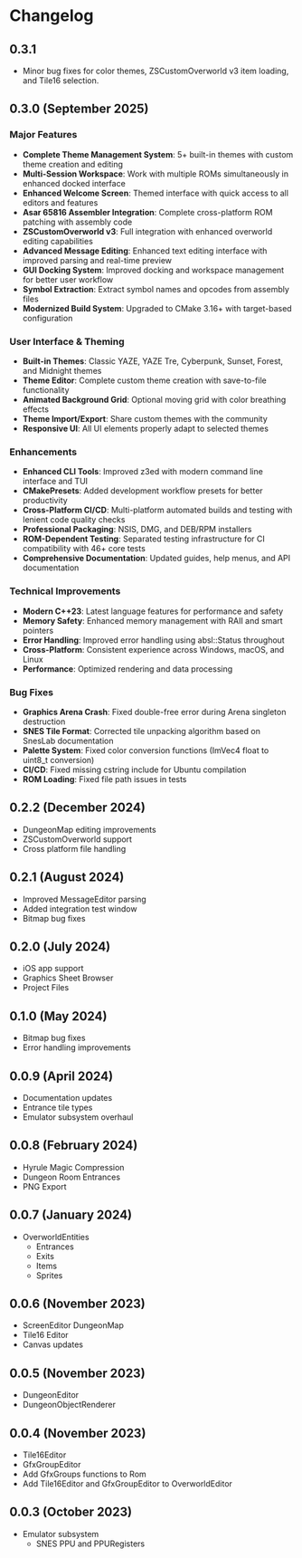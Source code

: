# Changelog

## 0.3.1 

- Minor bug fixes for color themes, ZSCustomOverworld v3 item loading, and Tile16 selection.

## 0.3.0 (September 2025)

### Major Features
- **Complete Theme Management System**: 5+ built-in themes with custom theme creation and editing
- **Multi-Session Workspace**: Work with multiple ROMs simultaneously in enhanced docked interface
- **Enhanced Welcome Screen**: Themed interface with quick access to all editors and features
- **Asar 65816 Assembler Integration**: Complete cross-platform ROM patching with assembly code
- **ZSCustomOverworld v3**: Full integration with enhanced overworld editing capabilities
- **Advanced Message Editing**: Enhanced text editing interface with improved parsing and real-time preview
- **GUI Docking System**: Improved docking and workspace management for better user workflow
- **Symbol Extraction**: Extract symbol names and opcodes from assembly files
- **Modernized Build System**: Upgraded to CMake 3.16+ with target-based configuration

### User Interface & Theming
- **Built-in Themes**: Classic YAZE, YAZE Tre, Cyberpunk, Sunset, Forest, and Midnight themes
- **Theme Editor**: Complete custom theme creation with save-to-file functionality
- **Animated Background Grid**: Optional moving grid with color breathing effects
- **Theme Import/Export**: Share custom themes with the community
- **Responsive UI**: All UI elements properly adapt to selected themes

### Enhancements
- **Enhanced CLI Tools**: Improved z3ed with modern command line interface and TUI
- **CMakePresets**: Added development workflow presets for better productivity
- **Cross-Platform CI/CD**: Multi-platform automated builds and testing with lenient code quality checks
- **Professional Packaging**: NSIS, DMG, and DEB/RPM installers
- **ROM-Dependent Testing**: Separated testing infrastructure for CI compatibility with 46+ core tests
- **Comprehensive Documentation**: Updated guides, help menus, and API documentation

### Technical Improvements
- **Modern C++23**: Latest language features for performance and safety
- **Memory Safety**: Enhanced memory management with RAII and smart pointers
- **Error Handling**: Improved error handling using absl::Status throughout
- **Cross-Platform**: Consistent experience across Windows, macOS, and Linux
- **Performance**: Optimized rendering and data processing

### Bug Fixes
- **Graphics Arena Crash**: Fixed double-free error during Arena singleton destruction
- **SNES Tile Format**: Corrected tile unpacking algorithm based on SnesLab documentation
- **Palette System**: Fixed color conversion functions (ImVec4 float to uint8_t conversion)
- **CI/CD**: Fixed missing cstring include for Ubuntu compilation
- **ROM Loading**: Fixed file path issues in tests

## 0.2.2 (December 2024)
- DungeonMap editing improvements
- ZSCustomOverworld support
- Cross platform file handling

## 0.2.1 (August 2024)
- Improved MessageEditor parsing
- Added integration test window
- Bitmap bug fixes

## 0.2.0 (July 2024)
- iOS app support
- Graphics Sheet Browser
- Project Files

## 0.1.0 (May 2024)
- Bitmap bug fixes
- Error handling improvements

## 0.0.9 (April 2024)
- Documentation updates
- Entrance tile types
- Emulator subsystem overhaul

## 0.0.8 (February 2024)
- Hyrule Magic Compression
- Dungeon Room Entrances
- PNG Export

## 0.0.7 (January 2024)
- OverworldEntities
  - Entrances
  - Exits
  - Items
  - Sprites

## 0.0.6 (November 2023)
- ScreenEditor DungeonMap
- Tile16 Editor
- Canvas updates

## 0.0.5 (November 2023)
- DungeonEditor
- DungeonObjectRenderer

## 0.0.4 (November 2023)
- Tile16Editor
- GfxGroupEditor
- Add GfxGroups functions to Rom
- Add Tile16Editor and GfxGroupEditor to OverworldEditor

## 0.0.3 (October 2023)
- Emulator subsystem
  - SNES PPU and PPURegisters
